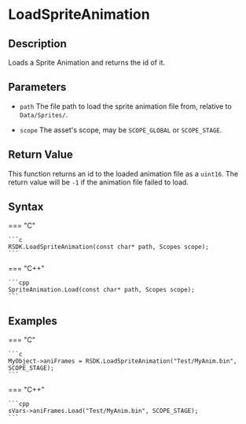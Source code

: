 # LoadSpriteAnimation

## Description
Loads a Sprite Animation and returns the id of it.

## Parameters

- `path`
The file path to load the sprite animation file from, relative to `Data/Sprites/`.

- `scope`
The asset's scope, may be `SCOPE_GLOBAL` or `SCOPE_STAGE`.

## Return Value
This function returns an id to the loaded animation file as a `uint16`. The return value will be `-1` if the animation file failed to load.

## Syntax
=== "C"

	```c
	RSDK.LoadSpriteAnimation(const char* path, Scopes scope);
	```

=== "C++"

	```cpp
	SpriteAnimation.Load(const char* path, Scopes scope);
	```

## Examples
=== "C"

	```c
	MyObject->aniFrames = RSDK.LoadSpriteAnimation("Test/MyAnim.bin", SCOPE_STAGE);
	```

=== "C++"

	```cpp
	sVars->aniFrames.Load("Test/MyAnim.bin", SCOPE_STAGE);
	```